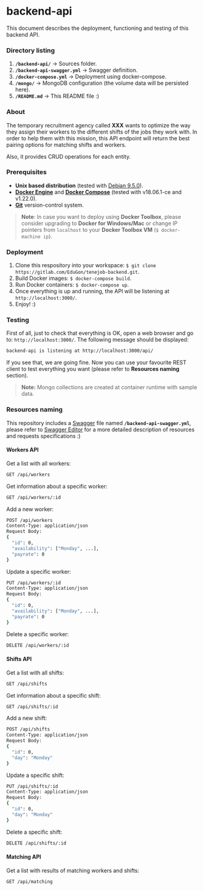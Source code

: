 # backend-api
This document describes the deployment, functioning and testing of this backend API.

### Directory listing
1. **`/backend-api/`** -> Sources folder.
2.  **`/backend-api-swagger.yml`** -> Swagger definition.
3. **`/docker-compose.yml`** -> Deployment using docker-compose.
4. **`/mongo/`** -> MongoDB configuration (the volume data will be persisted here).
5. **`/README.md`** -> This README file :)

### About
The temporary recruitment agency called **XXX** wants to optimize the way they assign their workers to the different shifts of the jobs they work with. In order to help them with this mission, this API endpoint will return the best pairing options for matching shifts and workers.

Also, it provides CRUD operations for each entity.

### Prerequisites
- **Unix based distribution** (tested with [Debian 9.5.0](https://cdimage.debian.org/debian-cd/9.5.0/)).
- **[Docker Engine](https://docs.docker.com/engine/)** and **[Docker Compose](https://docs.docker.com/compose/)** (tested with v18.06.1-ce and v1.22.0).
- **[Git](https://git-scm.com/downloads)** version-control system.

> **Note**: In case you want to deploy using **Docker Toolbox**, please consider upgrading to **Docker for Windows/Mac** or change IP pointers from `localhost` to your **Docker Toolbox VM** (`$ docker-machine ip`).

### Deployment
1. Clone this respository into your workspace: ``$ git clone https://gitlab.com/EduGon/tenejob-backend.git``.
3. Build Docker images: ``$ docker-compose build``.
4. Run Docker containers: ``$ docker-compose up``.
5. Once everything is up and running, the API will be listening at ``http://localhost:3000/``.
6. Enjoy! :)

### Testing
First of all, just to check that everything is OK, open a web browser and go to: ``http://localhost:3000/``. The following message should be displayed:
``` bash
backend-api is listening at http://localhost:3000/api/
```
If you see that, we are going fine. Now you can use your favourite REST client to test everything you want (please refer to **Resources naming** section).

> **Note:** Mongo collections are created at container runtime with sample data.

### Resources naming
This repository includes a [Swagger](https://swagger.io) file named **`/backend-api-swagger.yml`**, please refer to [Swagger Editor](https://editor.swagger.io/) for a more detailed description of resources and requests specifications :)

#### Workers API
Get a list with all workers:
``` bash
GET /api/workers
```
Get information about a specific worker:
``` bash
GET /api/workers/:id
```
Add a new worker:
``` bash
POST /api/workers
Content-Type: application/json
Request Body: 
{
  "id": 0,
  "availability": ["Monday", ...],
  "payrate": 0
}
```
Update a specific worker:
``` bash
PUT /api/workers/:id
Content-Type: application/json
Request Body:
{
  "id": 0,
  "availability": ["Monday", ...],
  "payrate": 0
}
```
Delete a specific worker:
``` bash
DELETE /api/workers/:id
```
#### Shifts API
Get a list with all shifts:
``` bash
GET /api/shifts
```
Get information about a specific shift:
``` bash
GET /api/shifts/:id
```
Add a new shift:
``` bash
POST /api/shifts
Content-Type: application/json
Request Body:
{
  "id": 0,
  "day": "Monday"
}
```
Update a specific shift:
``` bash
PUT /api/shifts/:id
Content-Type: application/json
Request Body:
{
  "id": 0,
  "day": "Monday"
}
```
Delete a specific shift:
``` bash
DELETE /api/shifts/:id
```
#### Matching API
Get a list with results of matching workers and shifts:
``` bash
GET /api/matching
```

